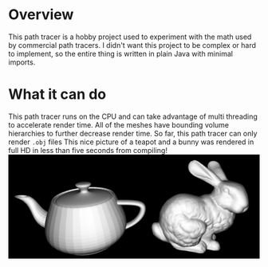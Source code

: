 # Overview
This path tracer is a hobby project used to experiment with the math used by commercial path tracers. I didn't want this project to be complex or hard to implement, so the entire thing is written in plain Java with minimal imports.

# What it can do
This path tracer runs on the CPU and can take advantage of multi threading to accelerate render time. All of the meshes have bounding volume hierarchies to further decrease render time. So far, this path tracer can only render `.obj` files
This nice picture of a teapot and a bunny was rendered in full HD in less than five seconds from compiling!
![Teapot and Bunny](example.png)